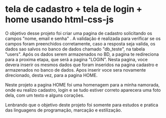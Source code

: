 
# tela de cadastro + tela de login + home usando html-css-js

O objetivo desse projeto foi criar uma pagina de cadastro solicitando os campos "nome, email e senha" .
A validação é realizada para verificar se os campos foram preenchidos corretamente, caso a resposta seja valida, os dados sao salvos no banco de dados chamado "db_teste", na tabela "users".
Após os dados serem armazenados no BD, a pagina te redireciona para a proxima etapa, que será a pagina "LOGIN".
Nesta pagina, voce devera inserir os mesmos dados que foram inseridos na pagina cadastro e armazenados no banco de dados. 
Apos inserir voce sera novamente direcionado, desta vez, para a pagina HOME. 


Neste projeto a pagina HOME foi uma homenagem para a minha namorada, onde eu realizo cadastro, login e se tudo estiver correto aparecera uma foto dela, com um texto e alguns corações. 

Lenbrando que o objetivo deste projeto foi somente para estudos e pratica das linguagens de programação, marcação e estilização. 

